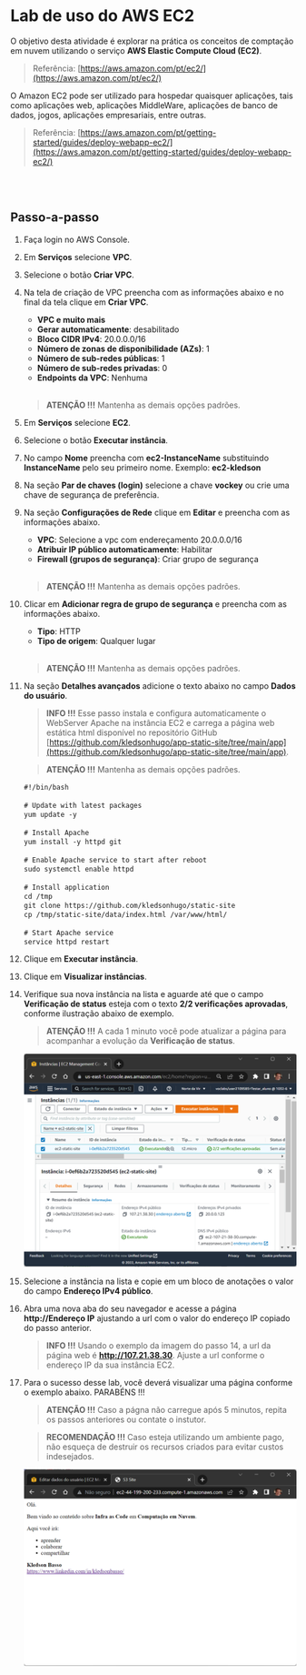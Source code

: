 # Lab de uso do AWS EC2

O objetivo desta atividade é explorar na prática os conceitos de comptação em nuvem utilizando o serviço **AWS Elastic Compute Cloud (EC2)**.

> Referência: [https://aws.amazon.com/pt/ec2/](https://aws.amazon.com/pt/ec2/)

O Amazon EC2 pode ser utilizado para hospedar quaisquer aplicações, tais como aplicações web, aplicações MiddleWare, aplicações de banco de dados, jogos, aplicações empresariais, entre outras.

> Referência: [https://aws.amazon.com/pt/getting-started/guides/deploy-webapp-ec2/](https://aws.amazon.com/pt/getting-started/guides/deploy-webapp-ec2/)

<br/><br/>
## Passo-a-passo

01. Faça login no AWS Console.

02. Em **Serviços** selecione **VPC**.

03. Selecione o botão **Criar VPC**.

04. Na tela de criação de VPC preencha com as informações abaixo e no final da tela clique em  **Criar VPC**.

    - **VPC e muito mais**
    - **Gerar automaticamente**: desabilitado
    - **Bloco CIDR IPv4**: 20.0.0.0/16
    - **Número de zonas de disponibilidade (AZs)**: 1
    - **Número de sub-redes públicas**: 1
    - **Número de sub-redes privadas**: 0
    - **Endpoints da VPC**: Nenhuma<br/><br/>

    > **ATENÇÃO !!!** Mantenha as demais opções padrões. 

05. Em **Serviços** selecione **EC2**.

06. Selecione o botão **Executar instância**.

07. No campo **Nome** preencha com **ec2-InstanceName** substituindo **InstanceName** pelo seu primeiro nome. Exemplo: **ec2-kledson**

08. Na seção **Par de chaves (login)** selecione a chave **vockey** ou crie uma chave de segurança de preferência.

09. Na seção **Configurações de Rede** clique em **Editar** e preencha com as informações abaixo.

    - **VPC**: Selecione a vpc com endereçamento 20.0.0.0/16
    - **Atribuir IP público automaticamente**: Habilitar
    - **Firewall (grupos de segurança)**: Criar grupo de segurança<br/><br/>

    > **ATENÇÃO !!!** Mantenha as demais opções padrões. 

10. Clicar em **Adicionar regra de grupo de segurança** e preencha com as informações abaixo.

    - **Tipo**: HTTP
    - **Tipo de origem**: Qualquer lugar<br/><br/>

    > **ATENÇÃO !!!** Mantenha as demais opções padrões. 

11. Na seção **Detalhes avançados** adicione o texto abaixo no campo **Dados do usuário**.

    > **INFO !!!** Esse passo instala e configura automaticamente o WebServer Apache na instância EC2 e carrega a página web estática html disponível no repositório GitHub [https://github.com/kledsonhugo/app-static-site/tree/main/app](https://github.com/kledsonhugo/app-static-site/tree/main/app).

    > **ATENÇÃO !!!** Mantenha as demais opções padrões.

    ```
    #!/bin/bash
    
    # Update with latest packages
    yum update -y
    
    # Install Apache
    yum install -y httpd git
    
    # Enable Apache service to start after reboot
    sudo systemctl enable httpd
    
    # Install application
    cd /tmp
    git clone https://github.com/kledsonhugo/static-site
    cp /tmp/static-site/data/index.html /var/www/html/
    
    # Start Apache service
    service httpd restart
    ```

12. Clique em **Executar instância**.

13. Clique em **Visualizar instâncias**.

14. Verifique sua nova instância na lista e aguarde até que o campo **Verificação de status** esteja com o texto **2/2 verificações aprovadas**, conforme ilustração abaixo de exemplo.

    > **ATENÇÃO !!!** A cada 1 minuto você pode atualizar a página para acompanhar a evolução da **Verificação de status**.

    ![AWS EC2 list](/images/2022-09-26-EC2_list.png)

15. Selecione a instância na lista e copie em um bloco de anotações o valor do campo **Endereço IPv4 público**.

16. Abra uma nova aba do seu navegador e acesse a página **http://Endereço IP** ajustando a url com o valor do endereço IP copiado do passo anterior.

    > **INFO !!!** Usando o exemplo da imagem do passo 14, a url da página web é **http://107.21.38.30**. Ajuste a url conforme o endereço IP da sua instância EC2.

17. Para o sucesso desse lab, você deverá visualizar uma página conforme o exemplo abaixo. PARABÉNS !!!

    > **ATENÇÃO !!!** Caso a págna não carregue após 5 minutos, repita os passos anteriores ou contate o instutor.

    > **RECOMENDAÇÃO !!!** Caso esteja utilizando um ambiente pago, não esqueça de destruir os recursos criados para evitar custos indesejados.
 
    ![AWS EC2 static site](/images/2022-09-26-EC2_static_site.png)
